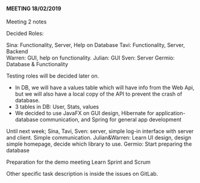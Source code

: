#### MEETING 18/02/2019

Meeting 2 notes

Decided Roles:

Sina: Functionality, Server, Help on Database
Tavi: Functionality, Server, Backend  
Warren: GUI, help on functionality.
Julian: GUI
Sven: Server
Germio: Database & Functionality

Testing roles will be decided later on.

- In DB, we will have a values table which will have info from the Web Api, but we will also have a local copy of the API to prevent the crash of database. 
- 3 tables in DB: User, Stats, values
- We decided to use JavaFX on GUI design, Hibernate for application-database communication, and Spring for general app development

Until next week;
Sina, Tavi, Sven: server, simple log-in interface with server and client. Simple communication. 
Julian&Warren: Learn UI design, design  simple homepage, decide which library to use.
Germio: Start preparing the database 

Preparation for the demo meeting
Learn Sprint and Scrum

Other specific task description is inside the issues on GitLab.


